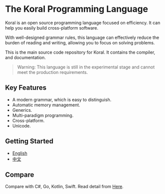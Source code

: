 # The Koral Programming Language

Koral is an open source programming language focused on efficiency. It can help you easily build cross-platform software.

With well-designed grammar rules, this language can effectively reduce the burden of reading and writing, allowing you to focus on solving problems.

This is the main source code repository for Koral. It contains the compiler, and documentation.

> Warning: This language is still in the experimental stage and cannot meet the production requirements.

## Key Features

- A modern grammar, which is easy to distinguish.
- Automatic memory management.
- Generics.
- Multi-paradigm programming.
- Cross-platform.
- Unicode.

## Getting Started

- [English](./docs/book-en/document.md)
- [中文](./docs/book-zh/document.md)

## Compare

Compare with C#, Go, Kotlin, Swift.
Read detail from [Here](./Compare.md).  
